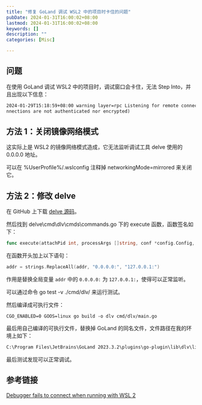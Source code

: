 ```yaml
---
title: "修复 GoLand 调试 WSL2 中的项目时卡住的问题"
pubDate: 2024-01-31T16:00:02+08:00
lastmod: 2024-01-31T16:00:02+08:00
keywords: []
description: ""
categories: [Misc]

---
```


<!--more-->

## 问题

在使用 GoLand 调试 WSL2 中的项目时，调试窗口会卡住，无法 Step Into，并且出现以下信息：

```txt
2024-01-29T15:18:59+08:00 warning layer=rpc Listening for remote connections (co
nnections are not authenticated nor encrypted)
```

## 方法 1：关闭镜像网络模式

这实际上是 WSL2 的镜像网络模式造成，它无法监听调试工具 delve 使用的 0.0.0.0 地址。

可以在 %UserProfile%/.wslconfig 注释掉 networkingMode=mirrored 来关闭它。

## 方法 2：修改 delve

在 GitHub 上下载 [delve 源码](https://github.com/go-delve/delve "delve 源码")。

然后找到 delve\cmd\dlv\cmds\commands.go 下的 execute 函数，函数签名如下：

```go
func execute(attachPid int, processArgs []string, conf *config.Config, coreFile string, kind debugger.ExecuteKind, dlvArgs []string, buildFlags string) int 
```

在函数开头加上以下语句：

```go
addr = strings.ReplaceAll(addr, "0.0.0.0:", "127.0.0.1:")
```

作用是替换全局变量 `addr` 中的 `0.0.0.0:` 为 `127.0.0.1:`，使得可以正常监听。

可以通过命令 go test -v ./cmd/dlv/ 来运行测试。

然后编译成可执行文件：

```shell
CGO_ENABLED=0 GOOS=linux go build -o dlv cmd/dlv/main.go
```

最后用自己编译的可执行文件，替换掉 GoLand 的同名文件，文件路径在我的环境上如下：

```txt
C:\Program Files\JetBrains\GoLand 2023.3.2\plugins\go-plugin\lib\dlv\linux\dlv
```

最后测试发现可以正常调试。

## 参考链接

[Debugger fails to connect when running with WSL 2](https://youtrack.jetbrains.com/issue/GO-15209/Debugger-fails-to-connect-when-running-with-WSL-2 "Debugger fails to connect when running with WSL 2")